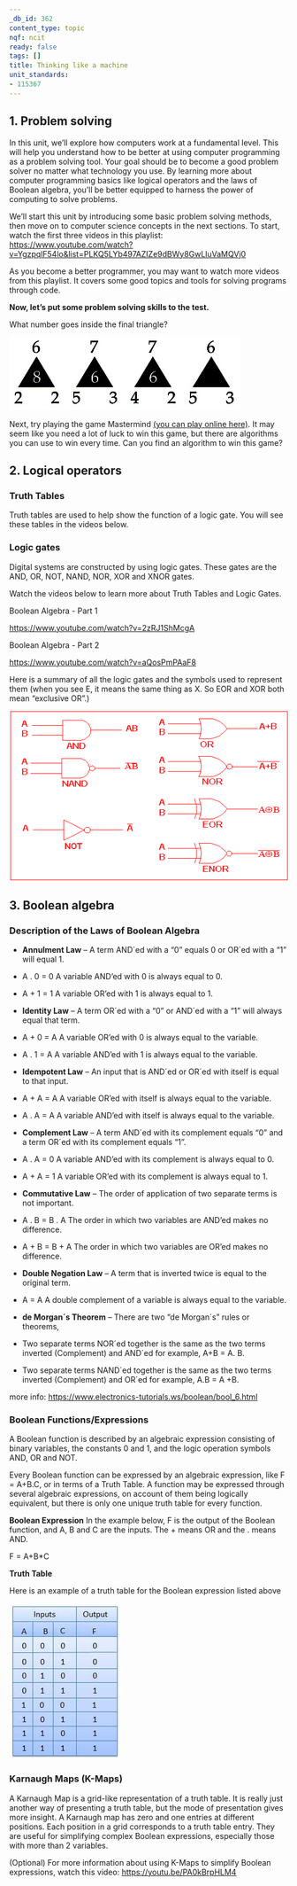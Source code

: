 ```yaml
---
_db_id: 362
content_type: topic
nqf: ncit
ready: false
tags: []
title: Thinking like a machine
unit_standards:
- 115367
---
```


## 1. Problem solving
In this unit, we’ll explore how computers work at a fundamental level. This will help you understand how to be better at using computer programming as a problem solving tool. Your goal should be to become a good problem solver no matter what technology you use. By learning more about computer programming basics like logical operators and the laws of Boolean algebra, you’ll be better equipped to harness the power of computing to solve problems.



We’ll start this unit by introducing some basic problem solving methods, then move on to computer science concepts in the next sections. To start, watch the first three videos in this playlist: https://www.youtube.com/watch?v=YgzpqlF54lo&list=PLKQ5LYb497AZIZe9dBWy8GwLluVaMQVj0

As you become a better programmer, you may want to watch more videos from this playlist. It covers some good topics and tools for solving programs through code.

**Now, let’s put some problem solving skills to the test.**

What number goes inside the final triangle?

![triangle-problem](1.png)

Next, try playing the game Mastermind [(you can play online here)](http://www.webgamesonline.com/mastermind/). It may seem like you need a lot of luck to win this game, but there are algorithms you can use to win every time. Can you find an algorithm to win this game?

## 2. Logical operators

### Truth Tables
Truth tables are used to help show the function of a logic gate. You will see these tables in the videos below.

### Logic gates
Digital systems are constructed by using logic gates. These gates are the AND, OR, NOT, NAND, NOR, XOR and XNOR gates. 

Watch the videos below to learn more about Truth Tables and Logic Gates.

Boolean Algebra - Part 1

https://www.youtube.com/watch?v=2zRJ1ShMcgA

 

Boolean Algebra - Part 2

https://www.youtube.com/watch?v=aQosPmPAaF8


Here is a summary of all the logic gates and the symbols used to represent them (when you see E, it means the same thing as X. So EOR and XOR both mean “exclusive OR”.)

![logic-gates](logic-gates.gif)

## 3. Boolean algebra

### Description of the Laws of Boolean Algebra

 - **Annulment Law** – A term AND´ed with a “0” equals 0 or OR´ed with a “1” will equal 1.

  - A . 0 = 0    A variable AND’ed with 0 is always equal to 0.

  - A + 1 = 1    A variable OR’ed with 1 is always equal to 1.

 - **Identity Law** – A term OR´ed with a “0” or AND´ed with a “1” will always equal that term.

  - A + 0 = A   A variable OR’ed with 0 is always equal to the variable.

  - A . 1 = A    A variable AND’ed with 1 is always equal to the variable.

 - **Idempotent Law** – An input that is AND´ed or OR´ed with itself is equal to that input.

  - A + A = A    A variable OR’ed with itself is always equal to the variable.

  - A . A = A    A variable AND’ed with itself is always equal to the variable.

 - **Complement Law** – A term AND´ed with its complement equals “0” and a term OR´ed with its complement equals “1”.

  - A . A = 0    A variable AND’ed with its complement is always equal to 0.

  - A + A = 1    A variable OR’ed with its complement is always equal to 1.

 - **Commutative Law** – The order of application of two separate terms is not important.

  - A . B = B . A    The order in which two variables are AND’ed makes no difference.

  - A + B = B + A    The order in which two variables are OR’ed makes no difference.

 - **Double Negation Law** – A term that is inverted twice is equal to the original term.

  - A = A     A double complement of a variable is always equal to the variable.

 - **de Morgan´s Theorem** – There are two “de Morgan´s” rules or theorems,
  - Two separate terms NOR´ed together is the same as the two terms inverted (Complement) and AND´ed for example, A+B = A. B.
  - Two separate terms NAND´ed together is the same as the two terms inverted (Complement) and OR´ed for example, A.B = A +B.
 

more info: https://www.electronics-tutorials.ws/boolean/bool_6.html

 ### Boolean Functions/Expressions

A Boolean function is described by an algebraic expression consisting of binary variables, the constants 0 and 1, and the logic operation symbols AND, OR and NOT.

Every Boolean function can be expressed by an algebraic expression, like F = A+B.C, or in terms of a Truth Table. A function may be expressed through several algebraic expressions, on account of them being logically equivalent, but there is only one unique truth table for every function.

 

**Boolean Expression**
In the example below, F is the output of the Boolean function, and A, B and C are the inputs. The + means OR and the . means AND.

F = A+B*C

**Truth Table**

Here is an example of a truth table for the Boolean expression listed above

![truth-table](truth-table.png)

### Karnaugh Maps (K-Maps)
A Karnaugh Map is a grid-like representation of a truth table.  It is really just another way of presenting a truth table, but the mode of presentation gives more insight.  A Karnaugh map has zero and one entries at different positions. Each position in a grid corresponds to a truth table entry. They are useful for simplifying complex Boolean expressions, especially those with more than 2 variables.

(Optional) For more information about using K-Maps to simplify Boolean expressions, watch this video: https://youtu.be/PA0kBrpHLM4

